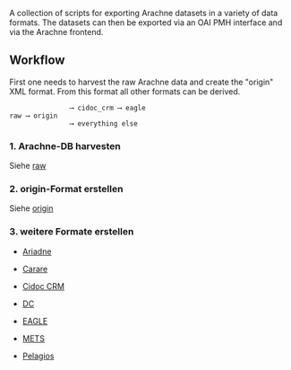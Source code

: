 A collection of scripts for exporting Arachne datasets in a variety of data formats. The datasets can then be exported via an OAI PMH interface and via the Arachne frontend. 

## Workflow

First one needs to harvest the raw Arachne data and create the "origin" XML format. From this format all other formats can be derived. 

```
               ⟶ cidoc_crm ⟶ eagle
raw ⟶ origin
               ⟶ everything else
```

### 1. Arachne-DB harvesten

Siehe [raw](docs/raw.md)

### 2. origin-Format erstellen

Siehe [origin](docs/origin.md)


### 3. weitere Formate erstellen

* [Ariadne](docs/ariadne.md)

* [Carare](docs/carare.md)

* [Cidoc CRM](docs/cidoc_crm.md)

* [DC](docs/dc.md)

* [EAGLE](docs/eagle.md)

* [METS](docs/mets.md)

* [Pelagios](docs/pelagios.md)
